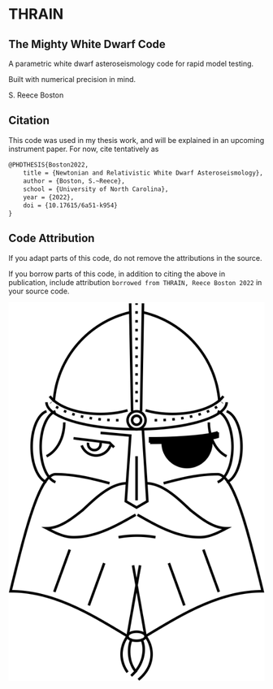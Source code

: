 # THRAIN
## The Mighty White Dwarf Code

A parametric white dwarf asteroseismology code for rapid model testing.

Built with numerical precision in mind.

S. Reece Boston

## Citation

This code was used in my thesis work, and will be explained in an upcoming instrument paper.  For now, cite tentatively as

````
@PHDTHESIS{Boston2022,
	title = {Newtonian and Relativistic White Dwarf Asteroseismology},
	author = {Boston, S.~Reece},
	school = {University of North Carolina},
	year = {2022},
	doi = {10.17615/6a51-k954}
}
````

## Code Attribution
If you adapt parts of this code, do not remove the attributions in the source.

If you borrow parts of this code, in addition to citing the above in publication, include attribution `borrowed from THRAIN, Reece Boston 2022` in your source code.

![image](https://github.com/rboston628/THRAIN/blob/main/documentation/thrain.png)
